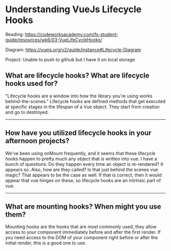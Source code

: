 # Understanding VueJs Lifecycle Hooks

Reading: https://codeworksacademy.com/fs-student-guide/resources/wk6/03-VueLifeCycleHooks/

Diagram: https://vuejs.org/v2/guide/instance#Lifecycle-Diagram

Project: Unable to push to github but I have it on local storage 

## What are lifecycle hooks? What are lifecycle hooks used for?

"Lifecycle hooks are a window into how the library you're using works behind-the-scenes." Lifecycle hooks are defined methods that get executed at specific stages in the lifespan of a Vue object. They start from creation and go to destroyed. 

---

## How have you utilized lifecycle hooks in your afternoon projects?

We've been using onMount frequently, and it seems that these lifecycle hooks happen to pretty much any object that is written into vue. I have a bunch of questions: Do they happen every time an object is re-rendered? It appears so. Also, how are they called? Is that just behind the scenes vue magic? That appears to be the case as well. If that is correct, then it would appear that vue hinges on these, so lifecycle hooks are an intrinsic part of vue. 

---

## What are mounting hooks? When might you use them?

Mounting hooks are the hooks that are most commonly used, they allow access to your component immediately before and after the first render. If you need access to the DOM of your component right before or after the initial render, this is a good one to use. 
